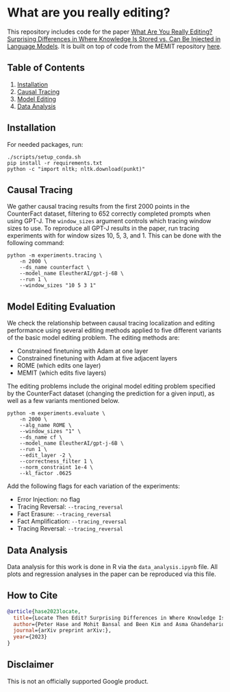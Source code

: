 # What are you really editing?

This repository includes code for the paper [What Are You Really Editing? Surprising Differences in Where Knowledge Is Stored vs. Can Be Injected in Language Models](link). It is built on top of code from the MEMIT repository [here](https://github.com/kmeng01/memit).

## Table of Contents
1. [Installation](#installation)
2. [Causal Tracing](#causal-tracing)
3. [Model Editing](#model-editing-evaluation)
4. [Data Analysis](#data-analysis)

## Installation

For needed packages, run:
```
./scripts/setup_conda.sh  
pip install -r requirements.txt  
python -c "import nltk; nltk.download(punkt)"
```

## Causal Tracing

We gather causal tracing results from the first 2000 points in the CounterFact dataset, filtering to 652 correctly completed prompts when using GPT-J. The `window_sizes` argument controls which tracing window sizes to use. To reproduce all GPT-J results in the paper, run tracing experiments with for window sizes 10, 5, 3, and 1. This can be done with the following command:

```
python -m experiments.tracing \
    -n 2000 \
    --ds_name counterfact \
    --model_name EleutherAI/gpt-j-6B \
    --run 1 \
    --window_sizes "10 5 3 1"
```

## Model Editing Evaluation

We check the relationship between causal tracing localization and editing performance using several editing methods applied to five different variants of the basic model editing problem. The editing methods are:
- Constrained finetuning with Adam at one layer
- Constrained finetuning with Adam at five adjacent layers
- ROME (which edits one layer)
- MEMIT (which edits five layers)

The editing problems include the original model editing problem specified by the CounterFact dataset (changing the prediction for a given input), as well as a few variants mentioned below. 

```
python -m experiments.evaluate \
    -n 2000 \
    --alg_name ROME \
    --window_sizes "1" \ 
    --ds_name cf \
    --model_name EleutherAI/gpt-j-6B \
    --run 1 \
    --edit_layer -2 \
    --correctness_filter 1 \ 
    --norm_constraint 1e-4 \ 
    --kl_factor .0625
```

Add the following flags for each variation of the experiments:

- Error Injection: no flag
- Tracing Reversal: `--tracing_reversal`
- Fact Erasure: `--tracing_reversal`
- Fact Amplification: `--tracing_reversal`
- Tracing Reversal: `--tracing_reversal`

## Data Analysis

Data analysis for this work is done in R via the `data_analysis.ipynb` file. All plots and regression analyses in the paper can be reproduced via this file.

## How to Cite

```bibtex
@article{hase2023locate,
  title={Locate Then Edit? Surprising Differences in Where Knowledge Is Stored vs. Can Be Manipulated in Language Models},
  author={Peter Hase and Mohit Bansal and Been Kim and Asma Ghandeharioun},
  journal={arXiv preprint arXiv:},
  year={2023}
}
```

## Disclaimer
This is not an officially supported Google product.
